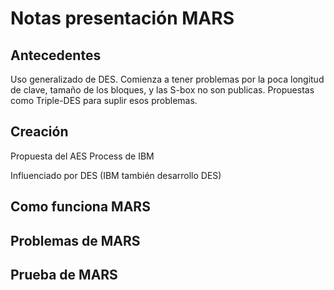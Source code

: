 # Notas presentación MARS

## Antecedentes

Uso generalizado de DES. Comienza a tener problemas por la poca longitud de clave, tamaño de los bloques, y las S-box no son publicas.
Propuestas como Triple-DES para suplir esos problemas.



## Creación

Propuesta del AES Process de IBM

Influenciado por DES (IBM también desarrollo DES)



## Como funciona MARS

## Problemas de MARS

## Prueba de MARS
